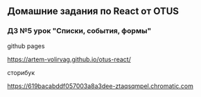 ## Домашние задания по React от OTUS

### ДЗ №5 урок "Списки, события, формы"


github pages

https://artem-volirvag.github.io/otus-react/

сторибук

https://619bacabddf057003a8a3dee-ztaqsqmpel.chromatic.com

